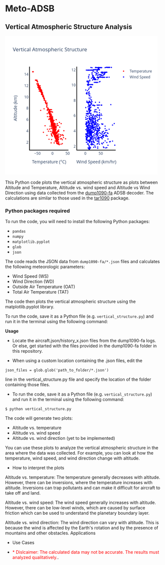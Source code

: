 # Meto-ADSB 

## Vertical Atmospheric Structure Analysis 

![Bnegaluru](bengaluru.png)

This Python code plots the vertical atmospheric structure as plots between Altitude and Temperature, Altitude vs. wind speed and Altitude vs Wind Direction using data collected from the [dump1090-fa](https://www.flightaware.com/adsb/piaware/install) ADSB decoder. The calculations are similar to those used in the [tar1090](https://github.com/wiedehopf/tar1090) package.

### Python packages required

To run the code, you will need to install the following Python packages:

* `pandas`
* `numpy`
* `matplotlib.pyplot`
* `glob`
* `json`

The code reads the JSON data from `dump1090-fa/*.json` files and calculates the following meteorologic parameters:

* Wind Speed (WS)
* Wind Direction (WD)
* Outside Air Temperature (OAT)
* Total Air Temperature (TAT)

The code then plots the vertical atmospheric structure using the matplotlib.pyplot library.

To run the code, save it as a Python file (e.g. `vertical_structure.py`) and run it in the terminal using the following command:

**Usage**
* Locate the aircraft.json/history_x.json files from the dump1090-fa logs. Or else, get started with the files provided in the dump1090-fa folder in this repository. 

* When using a custom location containing the .json files, edit the 

```
json_files = glob.glob('path_to_folder/*.json')
``` 

line in the vertical_structure.py file and specify the location of the folder containing those files.


* To run the code, save it as a Python file (e.g. `vertical_structure.py`) and run it in the terminal using the following command:

```
$ python vertical_structure.py
```

The code will generate two plots:

* Altitude vs. temperature
* Altitude vs. wind speed
* Altitude vs. wind direction (yet to be implemented)

You can use these plots to analyze the vertical atmospheric structure in the area where the data was collected. For example, you can look at how the temperature, wind speed, and wind direction change with altitude.

* How to interpret the plots

Altitude vs. temperature: The temperature generally decreases with altitude. However, there can be inversions, where the temperature increases with altitude. Inversions can trap pollutants and can make it difficult for aircraft to take off and land.

Altitude vs. wind speed: The wind speed generally increases with altitude. However, there can be low-level winds, which are caused by surface friction which can be used to understand the planetary boundary layer.

Altitude vs. wind direction: The wind direction can vary with altitude. This is because the wind is affected by the Earth's rotation and by the presence of mountains and other obstacles.
Applications

* Use Cases

* <span style="color:red">* Dislcaimer: The calculated data may not be accurate. The results must analyzed qualitatively.</span>.